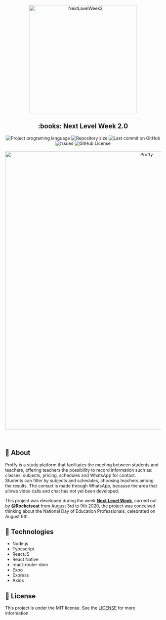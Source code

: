 <div align="center"> 
  <img 
    src="https://res.cloudinary.com/dyddrahdl/image/upload/v1602988126/proffy/logo_github.svg" 
    alt="NextLavelWeek2" 
    title="Proffy"
    width="350px"
  />
</div>

<h2 align="center"> :books: Next Level Week 2.0 </h2>

<div align="center">
  <img alt="Project programing language" src="https://img.shields.io/github/languages/top/ScienceBit/Proffy?color=5849BE">
  <img alt="Repository size" src="https://img.shields.io/github/repo-size/ScienceBit/Proffy?color=5849BE">
  <img alt="Last commit on GitHub" src="https://img.shields.io/github/last-commit/ScienceBit/Proffy?color=5849BE">
  <img alt="issues" src="https://img.shields.io/github/issues/ScienceBit/Proffy?color=5849BE">
  <img alt="GitHub License" src="https://img.shields.io/github/license/ScienceBit/Proffy?color=5849BE">
</div>

<br/>
<div align="center">
  <img 
    src="https://res.cloudinary.com/dyddrahdl/image/upload/v1603173686/proffy/proffy_github.png" alt="Proffy" 
    width="900px"
  />
</div>
<br/>
<br/>

## :seedling: About

Proffy is a study platform that facilitates the meeting between students and teachers, offering teachers the possibility to record information such as: classes, subjects, pricing, schedules and WhatsApp for contact. <br/>
Students can filter by subjects and schedules, choosing teachers among the results. The contact is made through WhatsApp, because the area that allows video calls and chat has not yet been developed.

This project was developed during the week **[Next Level Week](https://nextlevelweek.com/)**, carried out by **[@Rocketseat](https://github.com/Rocketseat)** from August 3rd to 9th 2020, the project was conceived thinking about the National Day of Education Professionals, celebrated on August 6th.


## :rocket: Technologies
* Node.js
* Typescript
* ReactJS
* React Native
* react-router-dom
* Expo
* Express
* Axios

## :memo: License

This project is under the MIT license. See the [LICENSE](https://github.com/ScienceBit/Proffy/blob/master/LICENSE) for more information.